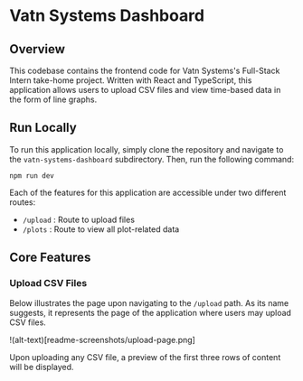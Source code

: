 # Vatn Systems Dashboard

## Overview

This codebase contains the frontend code for Vatn Systems's Full-Stack Intern take-home project. Written with React and TypeScript, this application allows users to upload CSV files and view time-based data in the form of line graphs.

## Run Locally

To run this application locally, simply clone the repository and navigate to the `vatn-systems-dashboard` subdirectory. Then, run the following command:

```npm run dev```

Each of the features for this application are accessible under two different routes:
 - `/upload` : Route to upload files
 - `/plots` : Route to view all plot-related data

## Core Features

### Upload CSV Files

Below illustrates the page upon navigating to the `/upload` path. As its name suggests, it represents the page of the application where users may upload CSV files. 

!(alt-text)[readme-screenshots/upload-page.png]

Upon uploading any CSV file, a preview of the first three rows of content will be displayed.

